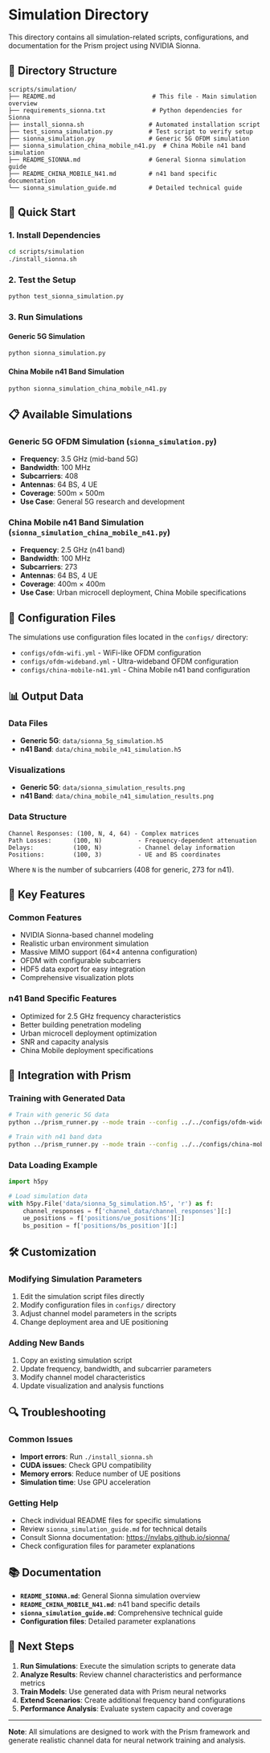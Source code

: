 # Simulation Directory

This directory contains all simulation-related scripts, configurations, and documentation for the Prism project using NVIDIA Sionna.

## 📁 Directory Structure

```
scripts/simulation/
├── README.md                           # This file - Main simulation overview
├── requirements_sionna.txt             # Python dependencies for Sionna
├── install_sionna.sh                  # Automated installation script
├── test_sionna_simulation.py          # Test script to verify setup
├── sionna_simulation.py               # Generic 5G OFDM simulation
├── sionna_simulation_china_mobile_n41.py  # China Mobile n41 band simulation
├── README_SIONNA.md                   # General Sionna simulation guide
├── README_CHINA_MOBILE_N41.md         # n41 band specific documentation
└── sionna_simulation_guide.md         # Detailed technical guide
```

## 🚀 Quick Start

### 1. Install Dependencies
```bash
cd scripts/simulation
./install_sionna.sh
```

### 2. Test the Setup
```bash
python test_sionna_simulation.py
```

### 3. Run Simulations

#### Generic 5G Simulation
```bash
python sionna_simulation.py
```

#### China Mobile n41 Band Simulation
```bash
python sionna_simulation_china_mobile_n41.py
```

## 📋 Available Simulations

### **Generic 5G OFDM Simulation** (`sionna_simulation.py`)
- **Frequency**: 3.5 GHz (mid-band 5G)
- **Bandwidth**: 100 MHz
- **Subcarriers**: 408
- **Antennas**: 64 BS, 4 UE
- **Coverage**: 500m × 500m
- **Use Case**: General 5G research and development

### **China Mobile n41 Band Simulation** (`sionna_simulation_china_mobile_n41.py`)
- **Frequency**: 2.5 GHz (n41 band)
- **Bandwidth**: 100 MHz
- **Subcarriers**: 273
- **Antennas**: 64 BS, 4 UE
- **Coverage**: 400m × 400m
- **Use Case**: Urban microcell deployment, China Mobile specifications

## 🔧 Configuration Files

The simulations use configuration files located in the `configs/` directory:
- `configs/ofdm-wifi.yml` - WiFi-like OFDM configuration
- `configs/ofdm-wideband.yml` - Ultra-wideband OFDM configuration
- `configs/china-mobile-n41.yml` - China Mobile n41 band configuration

## 📊 Output Data

### **Data Files**
- **Generic 5G**: `data/sionna_5g_simulation.h5`
- **n41 Band**: `data/china_mobile_n41_simulation.h5`

### **Visualizations**
- **Generic 5G**: `data/sionna_simulation_results.png`
- **n41 Band**: `data/china_mobile_n41_simulation_results.png`

### **Data Structure**
```
Channel Responses: (100, N, 4, 64) - Complex matrices
Path Losses:      (100, N)          - Frequency-dependent attenuation
Delays:           (100, N)          - Channel delay information
Positions:        (100, 3)          - UE and BS coordinates
```

Where `N` is the number of subcarriers (408 for generic, 273 for n41).

## 🎯 Key Features

### **Common Features**
- NVIDIA Sionna-based channel modeling
- Realistic urban environment simulation
- Massive MIMO support (64×4 antenna configuration)
- OFDM with configurable subcarriers
- HDF5 data export for easy integration
- Comprehensive visualization plots

### **n41 Band Specific Features**
- Optimized for 2.5 GHz frequency characteristics
- Better building penetration modeling
- Urban microcell deployment optimization
- SNR and capacity analysis
- China Mobile deployment specifications

## 🔄 Integration with Prism

### **Training with Generated Data**
```bash
# Train with generic 5G data
python ../prism_runner.py --mode train --config ../../configs/ofdm-wideband.yml

# Train with n41 band data
python ../prism_runner.py --mode train --config ../../configs/china-mobile-n41.yml
```

### **Data Loading Example**
```python
import h5py

# Load simulation data
with h5py.File('data/sionna_5g_simulation.h5', 'r') as f:
    channel_responses = f['channel_data/channel_responses'][:]
    ue_positions = f['positions/ue_positions'][:]
    bs_position = f['positions/bs_position'][:]
```

## 🛠️ Customization

### **Modifying Simulation Parameters**
1. Edit the simulation script files directly
2. Modify configuration files in `configs/` directory
3. Adjust channel model parameters in the scripts
4. Change deployment area and UE positioning

### **Adding New Bands**
1. Copy an existing simulation script
2. Update frequency, bandwidth, and subcarrier parameters
3. Modify channel model characteristics
4. Update visualization and analysis functions

## 🔍 Troubleshooting

### **Common Issues**
- **Import errors**: Run `./install_sionna.sh`
- **CUDA issues**: Check GPU compatibility
- **Memory errors**: Reduce number of UE positions
- **Simulation time**: Use GPU acceleration

### **Getting Help**
- Check individual README files for specific simulations
- Review `sionna_simulation_guide.md` for technical details
- Consult Sionna documentation: https://nvlabs.github.io/sionna/
- Check configuration files for parameter explanations

## 📚 Documentation

- **`README_SIONNA.md`**: General Sionna simulation overview
- **`README_CHINA_MOBILE_N41.md`**: n41 band specific details
- **`sionna_simulation_guide.md`**: Comprehensive technical guide
- **Configuration files**: Detailed parameter explanations

## 🚀 Next Steps

1. **Run Simulations**: Execute the simulation scripts to generate data
2. **Analyze Results**: Review channel characteristics and performance metrics
3. **Train Models**: Use generated data with Prism neural networks
4. **Extend Scenarios**: Create additional frequency band configurations
5. **Performance Analysis**: Evaluate system capacity and coverage

---

**Note**: All simulations are designed to work with the Prism framework and generate realistic channel data for neural network training and analysis.
